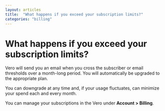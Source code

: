 ```yaml
---
layout: articles
title:  "What happens if you exceed your subscription limits?"
categories: "billing"
---
```


# What happens if you exceed your subscription limits?

Vero will send you an email when you cross the subscriber or email thresholds over a month-long period. You will automatically be upgraded to the appropriate plan.

You can downgrade at any time and, if your usage fluctuates, can minimize your spend each and every month.

You can manage your subscriptions in the Vero under **Account > Billing**.